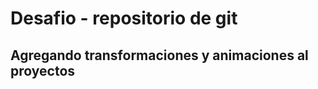 <h1> Desafio - repositorio de git </h1>
<h2> Agregando transformaciones y animaciones al proyectos</h2>

